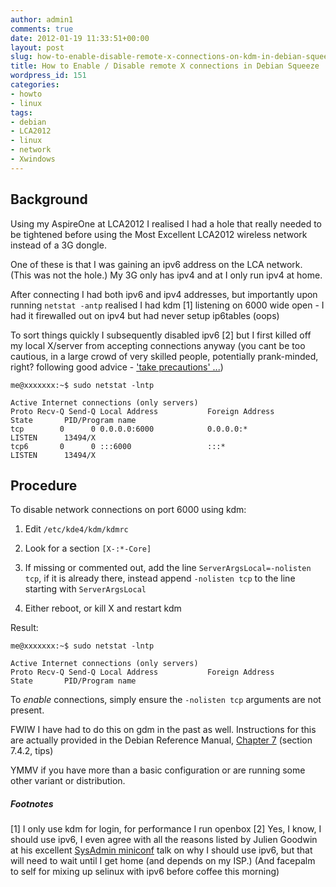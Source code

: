 ```yaml
---
author: admin1
comments: true
date: 2012-01-19 11:33:51+00:00
layout: post
slug: how-to-enable-disable-remote-x-connections-on-kdm-in-debian-squeeze
title: How to Enable / Disable remote X connections in Debian Squeeze
wordpress_id: 151
categories:
- howto
- linux
tags:
- debian
- LCA2012
- linux
- network
- Xwindows
---
```


## Background


Using my AspireOne at LCA2012 I realised I had a hole that really needed to be tightened before using the Most Excellent LCA2012 wireless network instead of a 3G dongle.

One of these is that I was gaining an ipv6 address on the LCA network.  (This was not the hole.)  My 3G only has ipv4 and at I only run ipv4 at home.

After connecting I had both ipv6 and ipv4 addresses, but importantly upon running `netstat -antp` realised I had kdm [1] listening on 6000 wide open - I had it firewalled out on ipv4 but had never setup ip6tables (oops)  

To sort things quickly I subsequently disabled ipv6 [2] but I first killed off my local X/server from accepting connections anyway (you cant be too cautious, in a large crowd of very skilled people, potentially prank-minded, right?  following good advice - ['take precautions' ...](http://linux.conf.au/wiki/index.php/Network))


    
    
    me@xxxxxxx:~$ sudo netstat -lntp
    
    Active Internet connections (only servers)
    Proto Recv-Q Send-Q Local Address           Foreign Address         State       PID/Program name
    tcp        0      0 0.0.0.0:6000            0.0.0.0:*               LISTEN      13494/X         
    tcp6       0      0 :::6000                 :::*                    LISTEN      13494/X  
    





## Procedure


To disable network connections on port 6000 using kdm:


  1. Edit `/etc/kde4/kdm/kdmrc`


  2. Look for a section `[X-:*-Core]`


  3. If missing or commented out, add the line `ServerArgsLocal=-nolisten tcp`, if it is already there, instead append `-nolisten tcp` to the line starting with  `ServerArgsLocal`



  4. Either reboot, or kill X and restart kdm



Result:

    
    
    me@xxxxxxx:~$ sudo netstat -lntp
    
    Active Internet connections (only servers)
    Proto Recv-Q Send-Q Local Address           Foreign Address         State       PID/Program name
    
    



To _enable_ connections, simply ensure the `-nolisten tcp` arguments are not present.

FWIW I have had to do this on gdm in the past as well.
Instructions for this are actually provided in the Debian Reference Manual, [Chapter 7](http://www.debian.org/doc/manuals/debian-reference/ch07.en.html) (section 7.4.2, tips)

YMMV if you have more than a basic configuration or are running some other variant or distribution.



##### Footnotes





[1] I only use kdm for login, for performance I run openbox
[2] Yes, I know, I should use ipv6, I even agree with all the reasons listed by Julien Goodwin at his excellent [SysAdmin miniconf](http://sysadmin.miniconf.org/presentations12.html#01) talk on why I should use ipv6, but that will need to wait until I get home (and depends on my ISP.)
(And facepalm to self for mixing up selinux with ipv6 before coffee this morning)



